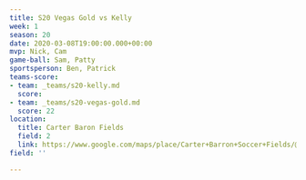 ```yaml
---
title: S20 Vegas Gold vs Kelly
week: 1
season: 20
date: 2020-03-08T19:00:00.000+00:00
mvp: Nick, Cam
game-ball: Sam, Patty
sportsperson: Ben, Patrick
teams-score:
- team: _teams/s20-kelly.md
  score: 
- team: _teams/s20-vegas-gold.md
  score: 22
location:
  title: Carter Baron Fields
  field: 2
  link: https://www.google.com/maps/place/Carter+Barron+Soccer+Fields/@38.955237,-77.037849,15z/data=!4m2!3m1!1s0x0:0xf34be6c5da82afa6?sa=X&ved=2ahUKEwjs7bHXjcXwAhXloFsKHcPGC_0Q_BIwE3oECD0QBQ
field: ''

---
```

